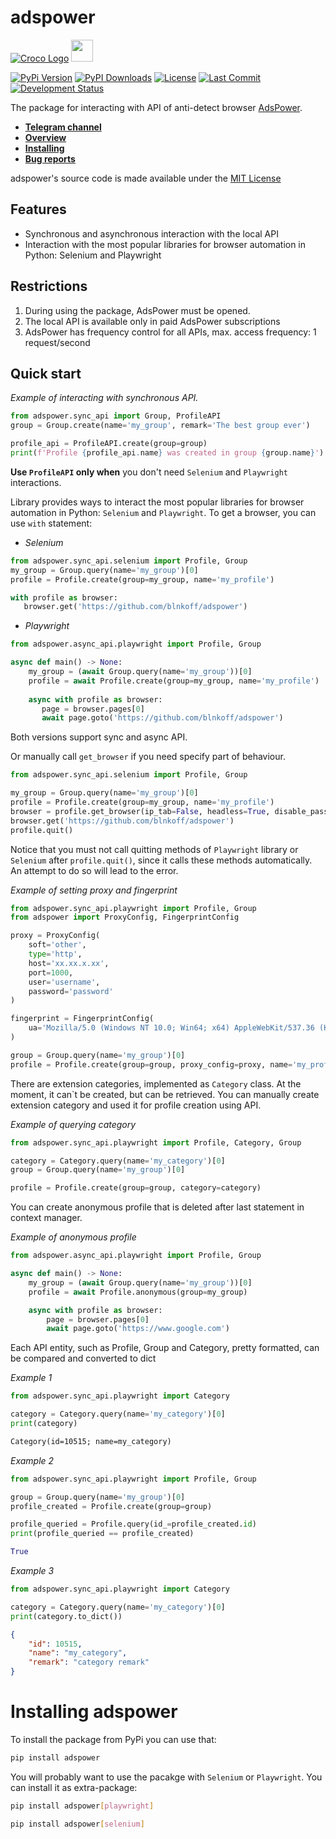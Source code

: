 # adspower

[![Croco Logo](https://i.ibb.co/G5Pjt6M/logo.png)](https://t.me/crocofactory) <a href="https://www.adspower.com"><img height="35" src="https://www.adspower.com/dist/logo_global.png"></a>

[![PyPi Version](https://img.shields.io/pypi/v/adspower)](https://pypi.org/project/adspower/)
[![PyPI Downloads](https://img.shields.io/pypi/dm/adspower?label=downloads)](https://pypi.org/project/adspower/)
[![License](https://img.shields.io/github/license/blnkoff/adspower.svg)](https://pypi.org/project/adspower/)
[![Last Commit](https://img.shields.io/github/last-commit/blnkoff/adspower.svg)](https://pypi.org/project/adspower/)
[![Development Status](https://img.shields.io/pypi/status/adspower)](https://pypi.org/project/adspower/) 


The package for interacting with API of anti-detect browser [AdsPower](https://www.adspower.com).

- **[Telegram channel](https://t.me/crocofactory)**
- **[Overview](#quick-start)**
- **[Installing](#installing-adspower)**
- **[Bug reports](https://github.com/blnkoff/adspower/issues)**

adspower's source code is made available under the [MIT License](LICENSE)
         
## Features
- Synchronous and asynchronous interaction with the local API
- Interaction with the most popular libraries for browser automation in Python: Selenium and Playwright

## Restrictions
1. During using the package, AdsPower must be opened. 
2. The local API is available only in paid AdsPower subscriptions
3. AdsPower has frequency control for all APIs, max. access frequency: 1 request/second 


## Quick start

*Example of interacting with synchronous API.*

```python
from adspower.sync_api import Group, ProfileAPI
group = Group.create(name='my_group', remark='The best group ever')

profile_api = ProfileAPI.create(group=group)  
print(f'Profile {profile_api.name} was created in group {group.name}')
```

**Use `ProfileAPI` only when** you don't need `Selenium` and `Playwright` interactions.

Library provides ways to interact the most popular libraries for browser automation in Python: `Selenium` and `Playwright`.
To get a browser, you can use `with` statement:

- *Selenium*

```python
from adspower.sync_api.selenium import Profile, Group
my_group = Group.query(name='my_group')[0]
profile = Profile.create(group=my_group, name='my_profile')

with profile as browser:
   browser.get('https://github.com/blnkoff/adspower')
```

- *Playwright*

```python
from adspower.async_api.playwright import Profile, Group

async def main() -> None:
    my_group = (await Group.query(name='my_group'))[0]
    profile = await Profile.create(group=my_group, name='my_profile')
    
    async with profile as browser:
       page = browser.pages[0]
       await page.goto('https://github.com/blnkoff/adspower')
```

Both versions support sync and async API.

Or manually call `get_browser` if you need specify part of behaviour.
```python
from adspower.sync_api.selenium import Profile, Group

my_group = Group.query(name='my_group')[0]
profile = Profile.create(group=my_group, name='my_profile')
browser = profile.get_browser(ip_tab=False, headless=True, disable_password_filling=True)
browser.get('https://github.com/blnkoff/adspower')
profile.quit()
```

Notice that you must not call quitting methods of `Playwright` library or `Selenium` after `profile.quit()`, since 
it calls these methods automatically. An attempt to do so will lead to the error.
           
*Example of setting proxy and fingerprint*

```python
from adspower.sync_api.playwright import Profile, Group
from adspower import ProxyConfig, FingerprintConfig

proxy = ProxyConfig(
    soft='other',
    type='http',
    host='xx.xx.x.xx',
    port=1000,
    user='username',
    password='password'
)

fingerprint = FingerprintConfig(
    ua='Mozilla/5.0 (Windows NT 10.0; Win64; x64) AppleWebKit/537.36 (KHTML, like Gecko) Chrome/122.0.6261.112 Safari/537.36'
)

group = Group.query(name='my_group')[0]
profile = Profile.create(group=group, proxy_config=proxy, name='my_profile', fingerprint_config=fingerprint)
```

There are extension categories, implemented as `Category` class. At the moment, it can`t be created, but can be retrieved.
You can manually create extension category and used it for profile creation using API.
  
*Example of querying category* 

```python
from adspower.sync_api.playwright import Profile, Category, Group

category = Category.query(name='my_category')[0]
group = Group.query(name='my_group')[0]

profile = Profile.create(group=group, category=category)
```

You can create anonymous profile that is deleted after last statement in context manager.
   
*Example of anonymous profile*
```python
from adspower.async_api.playwright import Profile, Group

async def main() -> None:
    my_group = (await Group.query(name='my_group'))[0]
    profile = await Profile.anonymous(group=my_group)

    async with profile as browser:
        page = browser.pages[0]
        await page.goto('https://www.google.com')
```

Each API entity, such as Profile, Group and Category, pretty formatted, can be compared and converted to dict
     
*Example 1*

```python
from adspower.sync_api.playwright import Category

category = Category.query(name='my_category')[0]
print(category) 
```

```markdown
Category(id=10515; name=my_category)
```
  
*Example 2*

```python
from adspower.sync_api.playwright import Profile, Group

group = Group.query(name='my_group')[0]
profile_created = Profile.create(group=group)

profile_queried = Profile.query(id_=profile_created.id)
print(profile_queried == profile_created)
```

```python
True
```

*Example 3*
```python
from adspower.sync_api.playwright import Category

category = Category.query(name='my_category')[0]
print(category.to_dict())
```

```json
{
    "id": 10515, 
    "name": "my_category", 
    "remark": "category remark"
}
```

# Installing adspower
To install the package from PyPi you can use that:

```sh
pip install adspower
```

You will probably want to use the pacakge with `Selenium` or `Playwright`. You can install it as extra-package:

```sh
pip install adspower[playwright]
```

```sh
pip install adspower[selenium]
```
